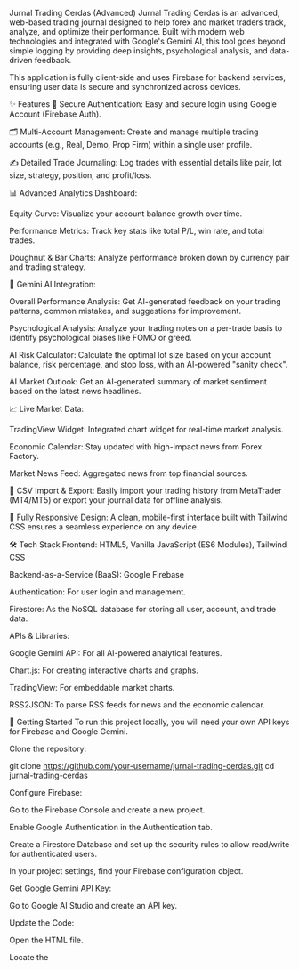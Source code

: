 Jurnal Trading Cerdas (Advanced)
Jurnal Trading Cerdas is an advanced, web-based trading journal designed to help forex and market traders track, analyze, and optimize their performance. Built with modern web technologies and integrated with Google's Gemini AI, this tool goes beyond simple logging by providing deep insights, psychological analysis, and data-driven feedback.

This application is fully client-side and uses Firebase for backend services, ensuring user data is secure and synchronized across devices.

✨ Features
🔐 Secure Authentication: Easy and secure login using Google Account (Firebase Auth).

🗂️ Multi-Account Management: Create and manage multiple trading accounts (e.g., Real, Demo, Prop Firm) within a single user profile.

✍️ Detailed Trade Journaling: Log trades with essential details like pair, lot size, strategy, position, and profit/loss.

📊 Advanced Analytics Dashboard:

Equity Curve: Visualize your account balance growth over time.

Performance Metrics: Track key stats like total P/L, win rate, and total trades.

Doughnut & Bar Charts: Analyze performance broken down by currency pair and trading strategy.

🤖 Gemini AI Integration:

Overall Performance Analysis: Get AI-generated feedback on your trading patterns, common mistakes, and suggestions for improvement.

Psychological Analysis: Analyze your trading notes on a per-trade basis to identify psychological biases like FOMO or greed.

AI Risk Calculator: Calculate the optimal lot size based on your account balance, risk percentage, and stop loss, with an AI-powered "sanity check".

AI Market Outlook: Get an AI-generated summary of market sentiment based on the latest news headlines.

📈 Live Market Data:

TradingView Widget: Integrated chart widget for real-time market analysis.

Economic Calendar: Stay updated with high-impact news from Forex Factory.

Market News Feed: Aggregated news from top financial sources.

🔄 CSV Import & Export: Easily import your trading history from MetaTrader (MT4/MT5) or export your journal data for offline analysis.

📱 Fully Responsive Design: A clean, mobile-first interface built with Tailwind CSS ensures a seamless experience on any device.

🛠️ Tech Stack
Frontend: HTML5, Vanilla JavaScript (ES6 Modules), Tailwind CSS

Backend-as-a-Service (BaaS): Google Firebase

Authentication: For user login and management.

Firestore: As the NoSQL database for storing all user, account, and trade data.

APIs & Libraries:

Google Gemini API: For all AI-powered analytical features.

Chart.js: For creating interactive charts and graphs.

TradingView: For embeddable market charts.

RSS2JSON: To parse RSS feeds for news and the economic calendar.

🚀 Getting Started
To run this project locally, you will need your own API keys for Firebase and Google Gemini.

Clone the repository:

git clone https://github.com/your-username/jurnal-trading-cerdas.git
cd jurnal-trading-cerdas

Configure Firebase:

Go to the Firebase Console and create a new project.

Enable Google Authentication in the Authentication tab.

Create a Firestore Database and set up the security rules to allow read/write for authenticated users.

In your project settings, find your Firebase configuration object.

Get Google Gemini API Key:

Go to Google AI Studio and create an API key.

Update the Code:

Open the HTML file.

Locate the <script type="module"> section at the bottom.

Replace the placeholder firebaseConfig object with your own Firebase configuration.

Replace the placeholder geminiApiKey string with your own Google Gemini API key.

// Your web app's Firebase configuration
const firebaseConfig = {
  apiKey: "YOUR_FIREBASE_API_KEY",
  authDomain: "YOUR_PROJECT_ID.firebaseapp.com",
  projectId: "YOUR_PROJECT_ID",
  storageBucket: "YOUR_PROJECT_ID.appspot.com",
  messagingSenderId: "YOUR_SENDER_ID",
  appId: "YOUR_APP_ID"
};

const geminiApiKey = "YOUR_GEMINI_API_KEY";

Run the application:

Simply open the index.html file in your web browser. No web server is needed.

📖 How to Use
Login: Open the application and log in with your Google account.

Create an Account: Navigate to the Akun tab and create your first trading account by giving it a name and setting an initial balance.

Select Active Account: Click on the newly created account to set it as active. The app will now log all trades to this account.

Log a Trade: Go to the Jurnal tab to record a new trade. Fill in the form and save.

Analyze Performance: Switch to the Analisa tab to see your equity curve and performance charts update in real-time.

Get AI Insights: Use the AI features in the Analisa, Akun (Risk Calculator), and Jurnal (Mindset Analysis) tabs to gain deeper insights.

Stay Informed: Check the Berita and Pasar tabs for the latest market news and charts.

👤 Author
Nabhan Yuzqi Al Mubarok

📄 License
This project is open-source. Feel free to fork, modify, and use it for your personal needs.

